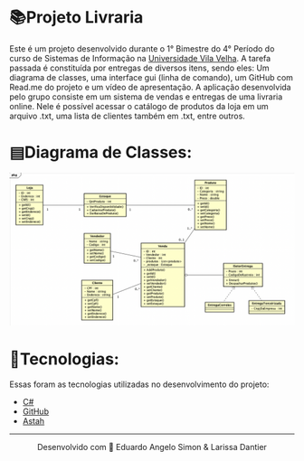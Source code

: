 # 📚Projeto Livraria

Este é um projeto desenvolvido durante o 1° Bimestre do 4° Período do curso de Sistemas de Informação na <a href="https://uvv.br/" target="_blank">Universidade Vila Velha</a>. A tarefa passada é constituída por entregas de diversos itens, sendo eles: Um diagrama de classes, uma interface gui (linha de comando), um GitHub com Read.me do projeto e um vídeo de apresentação. A aplicação desenvolvida pelo grupo consiste em um sistema de vendas e entregas de uma livraria online. Nele é possível acessar o catálogo de produtos da loja em um arquivo .txt, uma lista de clientes também em .txt, entre outros.

# ▤Diagrama de Classes:
<img src="https://github.com/eduardoangelosimon/Projeto-Livraria/blob/main/DiagramaDeClasse.png?raw=true">

# 🚀Tecnologias:

Essas foram as tecnologias utilizadas no desenvolvimento do projeto:


- <a href="https://docs.microsoft.com/pt-br/dotnet/csharp/" target="_blank">C#</a> <br>
- <a href="https://github.com/" target="_blank">GitHub</a> <br>
- <a href="https://astah.net/">Astah</a> <br>
________________________________________________________________________________________________________________________________________________________________________________
<p align="center">Desenvolvido com 🧡 Eduardo Angelo Simon & Larissa Dantier</p>
